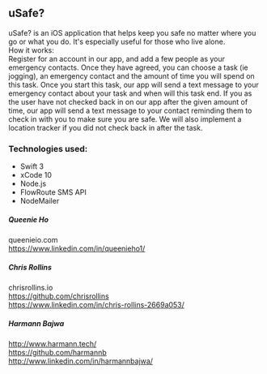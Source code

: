 ## uSafe?  
uSafe? is an iOS application that helps keep you safe no matter where you go or what you do. It's especially useful for those who live alone.  
How it works:  
Register for an account in our app, and add a few people as your emergency contacts. Once they have agreed, you can choose a task (ie jogging), an emergency contact and the amount of time you will spend on this task. Once you start this task, our app will send a text message to your emergency contact about your task and when will this task end. If you as the user have not checked back in on our app after the given amount of time, our app will send a text message to your contact reminding them to check in with you to make sure you are safe. We will also implement a location tracker if you did not check back in after the task.  

### Technologies used:  
* Swift 3  
* xCode 10
* Node.js  
* FlowRoute SMS API  
* NodeMailer  


##### Queenie Ho
queenieio.com  
https://www.linkedin.com/in/queenieho1/  

##### Chris Rollins  
chrisrollins.io  
https://github.com/chrisrollins  
https://www.linkedin.com/in/chris-rollins-2669a053/  

##### Harmann Bajwa  
http://www.harmann.tech/  
https://github.com/harmannb  
http://www.linkedin.com/in/harmannbajwa/  
